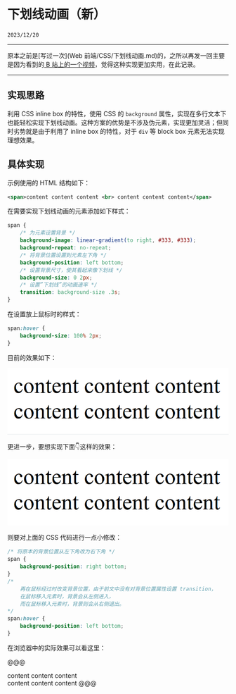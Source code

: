 # 下划线动画（新）

``2023/12/20``

- - -

原本之前是[写过一次](Web 前端/CSS/下划线动画.md)的，之所以再发一回主要是因为看到的[ B 站上的一个视频](https://www.bilibili.com/video/BV1Rb4y1g7bp/)，觉得这种实现更加实用，在此记录。

- - -

## 实现思路

利用 CSS inline box 的特性，使用 CSS 的 ``background`` 属性，实现在多行文本下也能轻松实现下划线动画。这种方案的优势是不涉及伪元素，实现更加灵活；但同时劣势就是由于利用了 inline box 的特性，对于 ``div`` 等 block box 元素无法实现理想效果。

## 具体实现

示例使用的 HTML 结构如下：

```xml
<span>content content content <br> content content content</span>
```

在需要实现下划线动画的元素添加如下样式：

```css
span {
    /* 为元素设置背景 */
    background-image: linear-gradient(to right, #333, #333);
    background-repeat: no-repeat;
    /* 将背景位置设置到元素左下角 */
    background-position: left bottom;
    /* 设置背景尺寸，使其看起来像下划线 */
    background-size: 0 2px;
    /* 设置”下划线”的动画速率 */
    transition: background-size .3s;
}
```

在设置放上鼠标时的样式：

```css
span:hover {
    background-size: 100% 2px;
}
```

目前的效果如下：

![sceenshot1](.下划线动画（新）/sceenshot1.gif)

更进一步，要想实现下面👇这样的效果：

![sceenshot1](.下划线动画（新）/sceenshot2.gif)

则要对上面的 CSS 代码进行一点小修改：

```css
/* 将原本的背景位置从左下角改为右下角 */
span {
    background-position: right bottom;
}
/* 
    再在鼠标经过时改变背景位置，由于前文中没有对背景位置属性设置 transition，
    在鼠标移入元素时，背景会从左侧进入，
    而在鼠标移入元素时，背景则会从右侧退出。
*/
span:hover {
    background-position: left bottom;
}
```

在浏览器中的实际效果可以看这里：

@@@
<!DOCTYPE html>
<style>
    span {
        background-image: linear-gradient(to right, #333, #333);
        background-repeat: no-repeat;
        background-position: right bottom;
        background-size: 0 2px;
        transition: background-size .3s;
    }
    span:hover {
        background-position: left bottom;
        background-size: 100% 2px;
    }
</style>
<span>content content content <br> content content content</span>
@@@